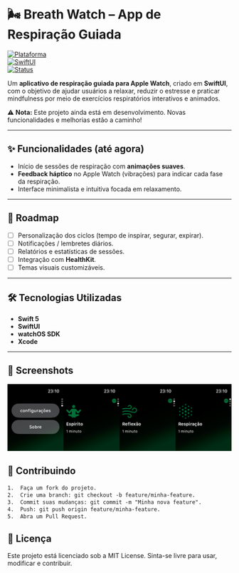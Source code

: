 # 🌬️ Breath Watch – App de Respiração Guiada  
[![Plataforma](https://img.shields.io/badge/plataforma-watchOS-lightgrey?style=for-the-badge&logo=apple)](#)  
[![SwiftUI](https://img.shields.io/badge/SwiftUI-blue?style=for-the-badge&logo=swift)](#)  
[![Status](https://img.shields.io/badge/status-Em%20Desenvolvimento-orange?style=for-the-badge)](#)  

Um **aplicativo de respiração guiada para Apple Watch**, criado em **SwiftUI**, com o objetivo de ajudar usuários a relaxar, reduzir o estresse e praticar mindfulness por meio de exercícios respiratórios interativos e animados.  

⚠️ **Nota:** Este projeto ainda está em desenvolvimento. Novas funcionalidades e melhorias estão a caminho!  

---

## ✨ Funcionalidades (até agora)

- Início de sessões de respiração com **animações suaves**.  
- **Feedback háptico** no Apple Watch (vibrações) para indicar cada fase da respiração.  
- Interface minimalista e intuitiva focada em relaxamento.  

---

## 🚀 Roadmap

- [ ] Personalização dos ciclos (tempo de inspirar, segurar, expirar).  
- [ ] Notificações / lembretes diários.  
- [ ] Relatórios e estatísticas de sessões.  
- [ ] Integração com **HealthKit**.  
- [ ] Temas visuais customizáveis.  

---

## 🛠️ Tecnologias Utilizadas

- **Swift 5**  
- **SwiftUI**  
- **watchOS SDK**  
- **Xcode**  

---


## 📸 Screenshots

![App Screenshots](https://github.com/LauroMarinho/RespiracaoGuiadaApp/blob/e96d3bca968b289e3d0c306af4954c0a61d0497f/apple_watch_app_screenshots_combined.png)

## 🤝 Contribuindo
	1.	Faça um fork do projeto.
	2.	Crie uma branch: git checkout -b feature/minha-feature.
	3.	Commit suas mudanças: git commit -m "Minha nova feature".
	4.	Push: git push origin feature/minha-feature.
	5.	Abra um Pull Request.

## 📜 Licença

Este projeto está licenciado sob a MIT License.
Sinta-se livre para usar, modificar e contribuir.
